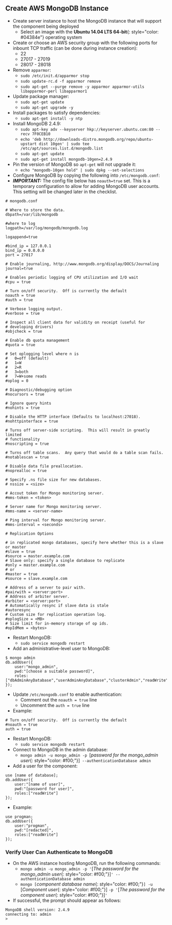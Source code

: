 ## Create AWS MongoDB Instance
* Create server instance to host the MongoDB instance that will support the component being deployed
  * Select an image with the **Ubuntu 14.04 LTS 64-bit**{: style="color: #04384e"} operating system
* Create or choose an AWS security group with the following ports for inbount TCP traffic (can be done during instance creation):
  * 22
  * 27017 - 27019
  * 28017 - 28018
* Remove `apparmor`:
  * `sudo /etc/init.d/apparmor stop`
  * `sudo update-rc.d -f apparmor remove`
  * `sudo apt-get --purge remove -y apparmor apparmor-utils libapparmor-perl libapparmor1`
* Update package manager:
  * `sudo apt-get update`
  * `sudo apt-get upgrade -y`
* Install packages to satisfy dependencies:
  * `sudo apt-get install -y ntp`
* Install MongoDB 2.4.9:
  * `sudo apt-key adv --keyserver hkp://keyserver.ubuntu.com:80 --recv 7F0CEB10`
  * `echo 'deb http://downloads-distro.mongodb.org/repo/ubuntu-upstart dist 10gen' | sudo tee /etc/apt/sources.list.d/mongodb.list`
  * `sudo apt-get update`
  * `sudo apt-get install mongodb-10gen=2.4.9`
* Pin the version of MongoDB so `apt-get` will not upgrade it:
  * `echo "mongodb-10gen hold" | sudo dpkg --set-selections`
* Configure MongoDB by copying the following into `/etc/mongodb.conf`:
* ***IMPORTANT:*** The config file below has `noauth=true` set.  This is a temporary configuration to allow for adding MongoDB user accounts.  This setting will be changed later in the checklist.

~~~~
# mongodb.conf

# Where to store the data.
dbpath=/var/lib/mongodb

#where to log
logpath=/var/log/mongodb/mongodb.log

logappend=true

#bind_ip = 127.0.0.1
bind_ip = 0.0.0.0
port = 27017

# Enable journaling, http://www.mongodb.org/display/DOCS/Journaling
journal=true

# Enables periodic logging of CPU utilization and I/O wait
#cpu = true

# Turn on/off security.  Off is currently the default
noauth = true
#auth = true

# Verbose logging output.
#verbose = true

# Inspect all client data for validity on receipt (useful for
# developing drivers)
#objcheck = true

# Enable db quota management
#quota = true

# Set oplogging level where n is
#   0=off (default)
#   1=W
#   2=R
#   3=both
#   7=W+some reads
#oplog = 0

# Diagnostic/debugging option
#nocursors = true

# Ignore query hints
#nohints = true

# Disable the HTTP interface (Defaults to localhost:27018).
#nohttpinterface = true

# Turns off server-side scripting.  This will result in greatly limited
# functionality
#noscripting = true

# Turns off table scans.  Any query that would do a table scan fails.
#notablescan = true

# Disable data file preallocation.
#noprealloc = true

# Specify .ns file size for new databases.
# nssize = <size>

# Accout token for Mongo monitoring server.
#mms-token = <token>

# Server name for Mongo monitoring server.
#mms-name = <server-name>

# Ping interval for Mongo monitoring server.
#mms-interval = <seconds>

# Replication Options

# in replicated mongo databases, specify here whether this is a slave or master
#slave = true
#source = master.example.com
# Slave only: specify a single database to replicate
#only = master.example.com
# or
#master = true
#source = slave.example.com

# Address of a server to pair with.
#pairwith = <server:port>
# Address of arbiter server.
#arbiter = <server:port>
# Automatically resync if slave data is stale
#autoresync
# Custom size for replication operation log.
#oplogSize = <MB>
# Size limit for in-memory storage of op ids.
#opIdMem = <bytes>
~~~~

* Restart MongoDB:
  * `sudo service mongodb restart`
* Add an administrative-level user to MongoDB:

<div class="highlighter-rouge">
<pre class="highlight">
<code>$ mongo admin
db.addUser({
    user:"mongo_admin",
    pwd:"[<span class="placeholder">choose a suitable password</span>]",
    roles:["dbAdminAnyDatabase","userAdminAnyDatabase","clusterAdmin","readWrite"]
});</code>
</pre>
</div>

* Update `/etc/mongodb.conf` to enable authentication:
  * Comment out the `noauth = true` line
  * Uncomment the `auth = true` line
* Example:

~~~~
# Turn on/off security.  Off is currently the default
#noauth = true
auth = true
~~~~

* Restart MongoDB:
  * `sudo service mongodb restart`
* Connect to MongoDB in the admin database:
  * `mongo admin -u mongo_admin -p `[*password for the mongo_admin user*{: style="color: #f00;"}]` --authenticationDatabase admin`
* Add a user for the component:

<div class="highlighter-rouge">
<pre class="highlight">
<code>use [<span class="placeholder">name of database</span>];
db.addUser({
    user:"[<span class="placeholder">name of user</span>]",
    pwd:"[<span class="placeholder">password for user</span>]",
    roles:["readWrite"]
});</code>
</pre>
</div>

* Example:

<div class="highlighter-rouge">
<pre class="highlight">
<code>use <span class="placeholder-example">progman</span>;
db.addUser({
    user:"<span class="placeholder-example">progman</span>",
    pwd:"<span class="placeholder-example">[redacted]</span>",
    roles:["readWrite"]
});</code>
</pre>
</div>

### Verify User Can Authenticate to MongoDB
* On the AWS instance hosting MongoDB, run the following commands:
  * `mongo admin -u mongo_admin -p '`[*The password for the mongo_admin user*{: style="color: #f00;"}]`' --authenticationDatabase admin`
  * `mongo [`*component database name*{: style="color: #f00;"}`] -u `[*Component user*{: style="color: #f00;"}] `-p '`[*The password for the component user*{: style="color: #f00;"}]`'`
* If successful, the prompt should appear as follows:

~~~~
MongoDB shell version: 2.4.9
connecting to: admin
>
~~~~